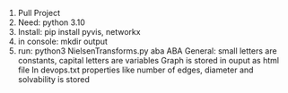 1. Pull Project
2. Need: python 3.10
3. Install: pip install pyvis, networkx
4. in console: mkdir output
5. run: python3 NielsenTransforms.py aba ABA
General: small letters are constants, capital letters are variables
Graph is stored in ouput as html file
In devops.txt properties like number of edges, diameter and solvability is stored
